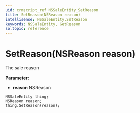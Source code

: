 ```yaml
---
uid: crmscript_ref_NSSaleEntity_SetReason
title: SetReason(NSReason reason)
intellisense: NSSaleEntity.SetReason
keywords: NSSaleEntity, GetReason
so.topic: reference
---
```


# SetReason(NSReason reason)

The sale reason

**Parameter:** 
* **reason** NSReason

```crmscript
NSSaleEntity thing;
NSReason reason;
thing.SetReason(reason);
```

